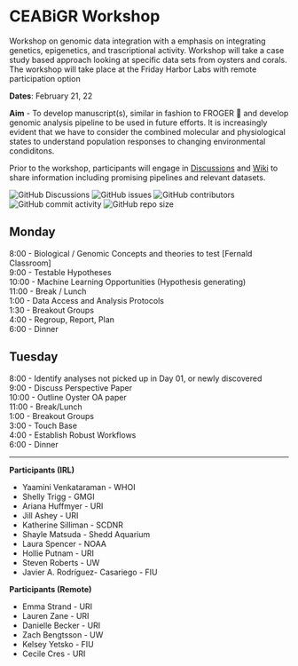 # CEABiGR Workshop
Workshop on genomic data integration with a emphasis on integrating genetics, epigenetics, and trascriptional activity.
Workshop will take a case study based approach looking at specific data sets from oysters and corals. The workshop will take place at the Friday Harbor Labs with remote participation option 

**Dates**: February 21, 22

**Aim** - To develop manuscript(s), similar in fashion to FROGER 🐸 and develop genomic analysis pipeline to be used in future efforts. It is increasingly evident that we have to consider the combined molecular and physiological states to understand population responses to changing environmental condiditons. 



Prior to the workshop, participants will engage in [Discussions](https://github.com/sr320/ceabigr/discussions) and [Wiki](https://github.com/sr320/ceabigr/wiki) to share information including promising pipelines and relevant datasets. 

![GitHub Discussions](https://img.shields.io/github/discussions/sr320/ceabigr)
![GitHub issues](https://img.shields.io/github/issues-raw/sr320/ceabigr)
![GitHub contributors](https://img.shields.io/github/contributors/sr320/ceabigr)
![GitHub commit activity](https://img.shields.io/github/commit-activity/w/sr320/ceabigr)
<img alt="GitHub repo size" src="https://img.shields.io/github/repo-size/sr320/ceabigr">



## Monday
8:00 - Biological / Genomic Concepts and theories to test [Fernald Classroom]     
9:00 - Testable Hypotheses    
10:00 - Machine Learning Opportunities (Hypothesis generating)    
11:00 - Break / Lunch    
1:00 - Data Access and Analysis Protocols      
1:30 - Breakout Groups     
4:00 - Regroup, Report, Plan    
6:00 - Dinner     



## Tuesday 
8:00 - Identify analyses not picked up in Day 01, or newly discovered     
9:00 - Discuss Perspective Paper    
10:00 - Outline Oyster OA paper    
11:00 - Break/Lunch     
1:00 - Breakout Groups     
3:00 - Touch Base    
4:00 - Establish Robust Workflows     
6:00  - Dinner      


---

**Participants (IRL)**     
- Yaamini Venkataraman - WHOI    
- Shelly Trigg - GMGI			   
- Ariana Huffmyer - URI			    
- Jill Ashey - URI    			
- Katherine Silliman - SCDNR           
- Shayle Matsuda - Shedd Aquarium           
- Laura Spencer - NOAA      
- Hollie Putnam - URI   
- Steven Roberts - UW     
- Javier A. Rodríguez- Casariego - FIU 

**Participants (Remote)**    
- Emma Strand - URI   
- Lauren Zane - URI   
- Danielle Becker - URI   
- Zach Bengtsson - UW   
- Kelsey Yetsko - FIU     
- Cecile Cres - URI







